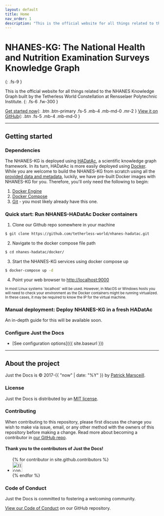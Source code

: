 ```yaml
---
layout: default
title: Home
nav_order: 1
description: "This is the official website for all things related to the NHANES Knowledge Graph built by the Tetherless World Constellation at Rensselaer Polytechnic Institute."
---
```


# NHANES-KG: The National Health and Nutrition Examination Surveys Knowledge Graph
{: .fs-9 }

This is the official website for all things related to the NHANES Knowledge Graph built by the Tetherless World Constellation at Rensselaer Polytechnic Institute.
{: .fs-6 .fw-300 }

[Get started now](#getting-started){: .btn .btn-primary .fs-5 .mb-4 .mb-md-0 .mr-2 } [View it on GitHub](https://github.com/tetherless-world/nhanes-hadatac){: .btn .fs-5 .mb-4 .mb-md-0 }

---

## Getting started

### Dependencies

The NHANES-KG is deployed using [HADatAc](http://hadatac.org), a scientific knowledge graph framework. In its turn, HADatAc is more easily deployed using [Docker](http://docker.com). While you are welcome to build the NHANES-KG from scratch using all the [provided data and metadata](https://github.com/tetherless-world/nhanes-hadatac), luckily, we have pre-built Docker images with NHANES-KG for you. Therefore, you'll only need the following to begin:

1. [Docker Engine](https://docs.docker.com/engine/install/)
2. [Docker Compose](https://docs.docker.com/compose/install/)
3. [Git](https://git-scm.com/) - you most likely already have this one.

### Quick start: Run NHANES-HADatAc Docker containers

1. Clone our Github repo somewhere in your machine
  ```bash
  $ git clone https://github.com/tetherless-world/nhanes-hadatac.git
  ```

2. Navigate to the docker compose file path
  ```bash
  $ cd nhanes-hadatac/docker/
  ```

3. Start the NHANES-KG services using docker compose up
  ```bash
  $ docker-compose up -d
  ```

4. Point your web browser to [http://localhost:9000](http://localhost:9000)

<small>
In most Linux systems `localhost` will be used. However, in MacOS or Windows hosts you will need to check your environment as the Docker containers might be running virtualized. In these cases, it may be required to know the IP for the virtual machine.
</small>

### Manual deployment: Deploy NHANES-KG in a fresh HADatAc

An in-depth guide for this will be available soon.

### Configure Just the Docs

- [See configuration options]({{ site.baseurl }})

---

## About the project

Just the Docs is &copy; 2017-{{ "now" | date: "%Y" }} by [Patrick Marsceill](http://patrickmarsceill.com).

### License

Just the Docs is distributed by an [MIT license](https://github.com/just-the-docs/just-the-docs/tree/main/LICENSE.txt).

### Contributing

When contributing to this repository, please first discuss the change you wish to make via issue,
email, or any other method with the owners of this repository before making a change. Read more about becoming a contributor in [our GitHub repo](https://github.com/just-the-docs/just-the-docs#contributing).

#### Thank you to the contributors of Just the Docs!

<ul class="list-style-none">
{% for contributor in site.github.contributors %}
  <li class="d-inline-block mr-1">
     <a href="{{ contributor.html_url }}"><img src="{{ contributor.avatar_url }}" width="32" height="32" alt="{{ contributor.login }}"/></a>
  </li>
{% endfor %}
</ul>

### Code of Conduct

Just the Docs is committed to fostering a welcoming community.

[View our Code of Conduct](https://github.com/just-the-docs/just-the-docs/tree/main/CODE_OF_CONDUCT.md) on our GitHub repository.
